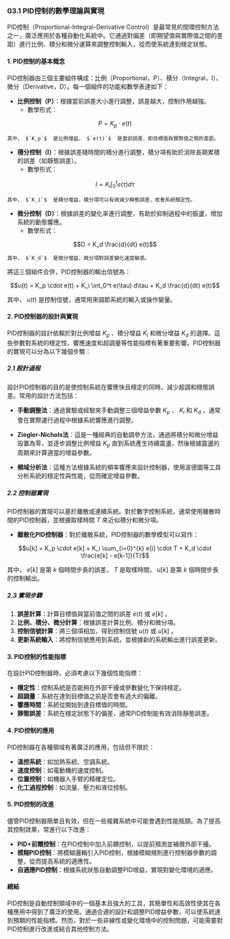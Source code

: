 ### 03.1 PID控制的數學理論與實現

PID控制（Proportional-Integral-Derivative Control）是最常見的閉環控制方法之一，廣泛應用於各種自動化系統中。它通過對偏差（即期望值與實際值之間的差距）進行比例、積分和微分運算來調整控制輸入，從而使系統達到穩定狀態。

#### 1. PID控制的基本概念

PID控制器由三個主要組件構成：比例（Proportional，P）、積分（Integral，I）、微分（Derivative，D）。每一個組件的功能和數學表達如下：

- **比例控制（P）**：根據當前誤差大小進行調整，誤差越大，控制作用越強。
  - 數學形式：
    
```math
P = K_p \cdot e(t)
```

    其中， $`K_p`$  是比例增益， $`e(t)`$  是當前誤差，即目標值與實際值之間的差距。

- **積分控制（I）**：根據誤差隨時間的積分進行調整，積分項有助於消除長期累積的誤差（如靜態誤差）。
  - 數學形式：
    
```math
I = K_i \int_0^t e(\tau) d\tau
```

    其中， $`K_i`$  是積分增益，積分項可以有效減少靜態誤差，改善系統穩定性。

- **微分控制（D）**：根據誤差的變化率進行調整，有助於抑制過程中的振盪，增加系統的動態響應。
  - 數學形式：
    
```math
D = K_d \frac{d}{dt} e(t)
```

    其中， $`K_d`$  是微分增益，微分項對誤差變化速度敏感。

將這三個組件合併，PID控制器的輸出信號為：

```math
u(t) = K_p \cdot e(t) + K_i \int_0^t e(\tau) d\tau + K_d \frac{d}{dt} e(t)
```

其中， $`u(t)`$  是控制信號，通常用來調節系統的輸入或操作變量。

#### 2. PID控制器的設計與實現

PID控制器的設計依賴於對比例增益  $`K_p`$ 、積分增益  $`K_i`$  和微分增益  $`K_d`$  的選擇。這些參數對系統的穩定性、響應速度和超調量等性能指標有著重要影響。PID控制器的實現可以分為以下幾個步驟：

##### 2.1 設計過程

設計PID控制器的目的是使控制系統在響應快且穩定的同時，減少超調和穩態誤差。常用的設計方法包括：

- **手動調整法**：通過實驗或經驗來手動調整三個增益參數  $`K_p`$ 、 $`K_i`$  和  $`K_d`$ ，通常會在實際運行過程中根據系統響應進行調整。
  
- **Ziegler-Nichols法**：這是一種經典的自動調參方法，通過將積分和微分增益設置為零，並逐步調整比例增益  $`K_p`$  直到系統產生持續震盪，然後根據震盪的周期來計算適當的增益參數。
  
- **頻域分析法**：這種方法根據系統的頻率響應來設計控制器，使用波德圖等工具分析系統的穩定性與性能，從而確定增益參數。

##### 2.2 控制器實現

PID控制器的實現可以基於離散或連續系統。對於數字控制系統，通常使用離散時間的PID控制器，並根據取樣時間  $`T`$  來近似積分和微分項。

- **離散化PID控制器**：對於離散系統，PID控制器的數學模型可以寫作：
  
```math
u[k] = K_p \cdot e[k] + K_i \sum_{i=0}^{k} e[i] \cdot T + K_d \cdot \frac{e[k] - e[k-1]}{T}
```

  其中， $`e[k]`$  是第  $`k`$  個時間步長的誤差， $`T`$  是取樣時間， $`u[k]`$  是第  $`k`$  個時間步長的控制輸出。

##### 2.3 實現步驟

1. **誤差計算**：計算目標值與當前值之間的誤差  $`e(t)`$  或  $`e[k]`$ 。
2. **比例、積分、微分計算**：根據誤差計算比例、積分和微分項。
3. **控制信號計算**：將三個項相加，得到控制信號  $`u(t)`$  或  $`u[k]`$ 。
4. **更新系統輸入**：將控制信號應用到系統，並根據新的系統輸出進行誤差更新。

#### 3. PID控制的性能指標

在設計PID控制器時，必須考慮以下幾個性能指標：

- **穩定性**：控制系統是否能夠在外部干擾或參數變化下保持穩定。
- **超調量**：系統在達到目標值之前是否會有過大的偏離。
- **響應時間**：系統從開始到達目標值的時間。
- **靜態誤差**：系統在穩定狀態下的偏差，通常PID控制能有效消除靜態誤差。

#### 4. PID控制的應用

PID控制器在各種領域有著廣泛的應用，包括但不限於：

- **溫控系統**：如加熱系統、空調系統。
- **速度控制**：如電動機的速度控制。
- **位置控制**：如機器人手臂的精確定位。
- **化工過程控制**：如流量、壓力和液位控制。

#### 5. PID控制的改進

儘管PID控制器簡單且有效，但在一些複雜系統中可能會遇到性能瓶頸。為了提高其控制效果，常進行以下改進：

- **PID+前饋控制**：在PID控制中加入前饋控制，以提前預測並補償外部干擾。
- **模糊PID控制**：將模糊邏輯引入PID控制，根據模糊規則進行控制器參數的調整，從而提高系統的適應性。
- **自適應PID控制**：根據系統狀態自動調整PID增益，實現對變化環境的適應。

#### 總結

PID控制是自動控制領域中的一個基本且強大的工具，其簡單性和高效性使其在各種應用中得到了廣泛的使用。通過合適的設計和調整PID增益參數，可以使系統達到預期的性能指標。然而，對於一些非線性或變化環境中的控制問題，可能需要對PID控制進行改進或結合其他控制方法。